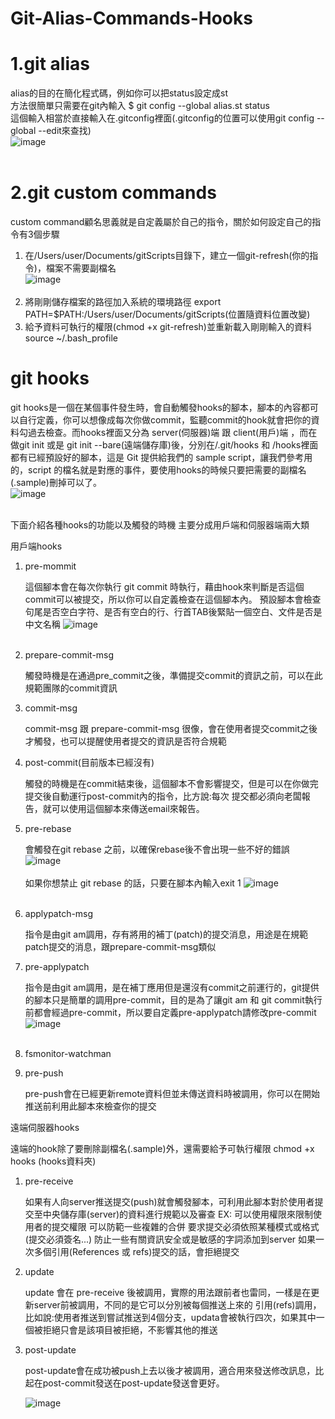 # Git-Alias-Commands-Hooks
# 1.git alias
  alias的目的在簡化程式碼，例如你可以把status設定成st<br>
  方法很簡單只需要在git內輸入 $ git config --global alias.st status<br>
  這個輸入相當於直接輸入在.gitconfig裡面(.gitconfig的位置可以使用git config --global --edit來查找)<br>
  ![image](https://github.com/leoa12412a/Make-youself-Git-work-flow/blob/master/gitconfig.PNG)</br></br>
# 2.git custom commands
   custom command顧名思義就是自定義屬於自己的指令，關於如何設定自己的指令有3個步驟
   1. 在/Users/user/Documents/gitScripts目錄下，建立一個git-refresh(你的指令)，檔案不需要副檔名</br>
      ![image](https://github.com/leoa12412a/Make-youself-Git-work-flow/blob/master/git_refresh.PNG)</br></br>
   2. 將剛剛儲存檔案的路徑加入系統的環境路徑
        export PATH=$PATH:/Users/user/Documents/gitScripts(位置隨資料位置改變)
        </br>
   3. 給予資料可執行的權限(chmod +x git-refresh)並重新載入剛剛輸入的資料
        source ~/.bash_profile
        </br>
# git hooks
  git hooks是一個在某個事件發生時，會自動觸發hooks的腳本，腳本的內容都可以自行定義，你可以想像成每次你做commit，監聽commit的hook就會把你的資料勾過去檢查。而hooks裡面又分為 server(伺服器)端 跟 client(用戶)端 ，而在做git init 或是 git init --bare(遠端儲存庫)後，分別在/.git/hooks 和 /hooks裡面都有已經預設好的腳本，這是 Git 提供給我們的 sample script，讓我們參考用的，script 的檔名就是對應的事件，要使用hooks的時候只要把需要的副檔名(.sample)刪掉可以了。<br>
  ![image](https://github.com/leoa12412a/Make-youself-Git-work-flow/blob/master/hookfile.PNG)</br></br>
  
  
  
  下面介紹各種hooks的功能以及觸發的時機
  主要分成用戶端和伺服器端兩大類


   用戶端hooks
   
   1. pre-mommit
   
        這個腳本會在每次你執行 git commit 時執行，藉由hook來判斷是否這個commit可以被提交，所以你可以自定義檢查在這個腳本內。
        預設腳本會檢查 句尾是否空白字符、是否有空白的行、行首TAB後緊貼一個空白、文件是否是中文名稱
        ![image](https://github.com/leoa12412a/Make-youself-Git-work-flow/blob/master/pre-commit.PNG)</br></br>
      
   2. prepare-commit-msg
   
        觸發時機是在通過pre_commit之後，準備提交commit的資訊之前，可以在此規範團隊的commit資訊
     
   3. commit-msg
   
        commit-msg 跟 prepare-commit-msg 很像，會在使用者提交commit之後才觸發，也可以提醒使用者提交的資訊是否符合規範
   
   4. post-commit(目前版本已經沒有)
   
        觸發的時機是在commit結束後，這個腳本不會影響提交，但是可以在你做完提交後自動運行post-commit內的指令，比方說:每次
        提交都必須向老闆報告，就可以使用這個腳本來傳送email來報告。
    
   5. pre-rebase 
   
        會觸發在git rebase 之前，以確保rebase後不會出現一些不好的錯誤
         ![image](https://github.com/leoa12412a/Make-youself-Git-work-flow/blob/master/pre_rebase.PNG)</br></br>
        如果你想禁止 git rebase 的話，只要在腳本內輸入exit 1
        ![image](https://github.com/leoa12412a/Make-youself-Git-work-flow/blob/master/no_rebase.PNG)</br></br>
        
   6.  applypatch-msg
   
       指令是由git am調用，存有將用的補丁(patch)的提交消息，用途是在規範patch提交的消息，跟prepare-commit-msg類似
       
   7.  pre-applypatch
       
       指令是由git am調用，是在補丁應用但是還沒有commit之前運行的，git提供的腳本只是簡單的調用pre-commit，目的是為了讓git am 和
       git commit執行前都會經過pre-commit，所以要自定義pre-applypatch請修改pre-commit
       ![image](https://github.com/leoa12412a/Make-youself-Git-work-flow/blob/master/pre-applypatch.PNG)</br></br>
       
   8.  fsmonitor-watchman
   
   9.  pre-push
   
       pre-push會在已經更新remote資料但並未傳送資料時被調用，你可以在開始推送前利用此腳本來檢查你的提交
   
   遠端伺服器hooks
   
   遠端的hook除了要刪除副檔名(.sample)外，還需要給予可執行權限 chmod +x hooks  (hooks資料夾)
   
   1.  pre-receive
       
       如果有人向server推送提交(push)就會觸發腳本，可利用此腳本對於使用者提交至中央儲存庫(server)的資料進行規範以及審查
       EX:
       可以使用權限來限制使用者的提交權限
       可以防範一些複雜的合併
       要求提交必須依照某種模式或格式(提交必須簽名...)
       防止一些有關資訊安全或是敏感的字詞添加到server
       如果一次多個引用(References 或 refs)提交的話，會拒絕提交    
       
   2.  update
       
       update 會在 pre-receive 後被調用，實際的用法跟前者也雷同，一樣是在更新server前被調用，不同的是它可以分別被每個推送上來的
       引用(refs)調用，比如說:使用者推送到嘗試推送到4個分支，updata會被執行四次，如果其中一個被拒絕只會是該項目被拒絕，不影響其他的推送
            
   3.  post-update
   
       post-update會在成功被push上去以後才被調用，適合用來發送修改訊息，比起在post-commit發送在post-update發送會更好。
       
       ![image](https://github.com/leoa12412a/Make-youself-Git-work-flow/blob/master/3hook.PNG)</br></br>
       
